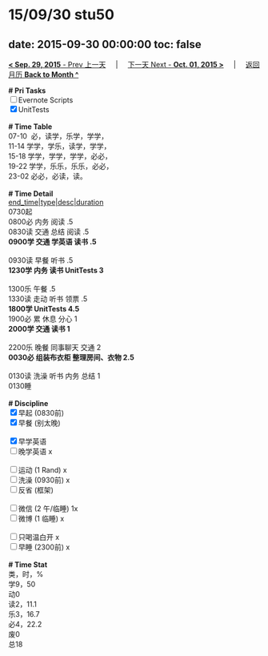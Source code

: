 # 15/09/30 stu50

date: 2015-09-30 00:00:00
toc: false
---
[**< Sep. 29, 2015** - Prev 上一天](/lifelogs/2015/09/d29.html) &nbsp; &nbsp; | &nbsp; &nbsp; [下一天 Next - **Oct. 01, 2015 >**](/lifelogs/2015/10/d01.html) &nbsp; &nbsp; |  &nbsp; &nbsp; [返回月历 **Back to Month ^**](/lifelogs/2015/09/index.html)
<br/><div><b># Pri Tasks</b></div><div><input type="checkbox"/>Evernote Scripts</div><div><input checked="true" type="checkbox"/>UnitTests</div><div><br/></div><div><b># Time Table</b></div><div>07-10  必，读学，乐学，学学，</div><div>11-14 学学，学乐，读学，学学，</div><div>15-18 学学，学学，学学，必必，</div><div>19-22 学学，乐乐，乐乐，必必，</div><div>23-02 必必，必读，读。</div><div><br/></div><div><b># Time Detail</b></div><div><u>end_time|type|desc|duration</u></div><div>0730起</div><div>0800必 内务 阅读 .5</div><div>0830读 交通 总结 阅读 .5</div><div><b>0900学 交通 学英语 读书 .5</b></div><div><br/></div><div>0930读 早餐 听书 .5</div><div><b>1230学 内务 读书 UnitTests 3</b></div><div><br/></div><div>1300乐 午餐 .5</div><div>1330读 走动 听书 领票 .5</div><div><b>1800学 UnitTests 4.5</b></div><div>1900必 累 休息 分心 1</div><div><b>2000学 交通 读书 1</b></div><div><br/></div><div>2200乐 晚餐 同事聊天 交通 2</div><div><b>0030必 组装布衣柜 整理房间、衣物 2.5</b></div><div><br/></div><div>0130读 洗澡 听书 内务 总结 1</div><div>0130睡</div><div><br/></div><div><b># Discipline</b></div><div><input checked="true" type="checkbox"/>早起 (0830前)</div><div><input checked="true" type="checkbox"/>早餐 (别太晚)</div><div><br/></div><div><input checked="true" type="checkbox"/>早学英语</div><div><input type="checkbox"/>晚学英语 x</div><div><br/></div><div><input type="checkbox"/>运动 (1 Rand) x</div><div><input type="checkbox"/>洗澡 (0930前) x</div><div><input type="checkbox"/>反省 (框架)</div><div><br/></div><div><input type="checkbox"/>微信 (2 午/临睡) 1x</div><div><input type="checkbox"/>微博 (1 临睡) x</div><div><br/></div><div><input type="checkbox"/>只喝温白开 x</div><div><input type="checkbox"/>早睡 (2300前) x</div><div><br/></div><div><b># Time Stat</b></div><div>类，时，%</div><div>学9，50</div><div>动0</div><div>读2，11.1</div><div>乐3，16.7</div><div>必4，22.2</div><div>废0</div><div>总18</div>
